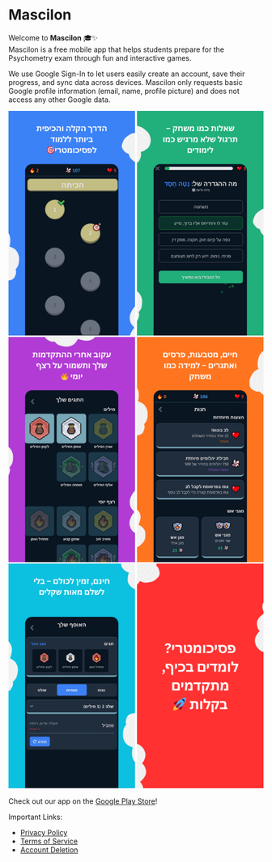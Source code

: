 # Mascilon

Welcome to **Mascilon** 🎓✨  
Mascilon is a free mobile app that helps students prepare for the Psychometry exam through fun and interactive games.

We use Google Sign-In to let users easily create an account, save their progress, and sync data across devices.
Mascilon only requests basic Google profile information (email, name, profile picture) and does not access any other Google data.

<p align="center">
  <img src="images/1.png" alt="Mascilon app preview" width="250" />
  <img src="images/2.png" alt="Mascilon app preview" width="250" />
  <img src="images/3.png" alt="Mascilon app preview" width="250" />
  <img src="images/4.png" alt="Mascilon app preview" width="250" />
  <img src="images/5.png" alt="Mascilon app preview" width="250" />
  <img src="images/6.png" alt="Mascilon app preview" width="250" />
</p>


Check out our app on the [Google Play Store](https://play.google.com/store/apps/details?id=com.gastudios.mascilon)!

Important Links:
- [Privacy Policy](privacy-policy.md)  
- [Terms of Service](terms.md)
- [Account Deletion](account-deletion.md)  
